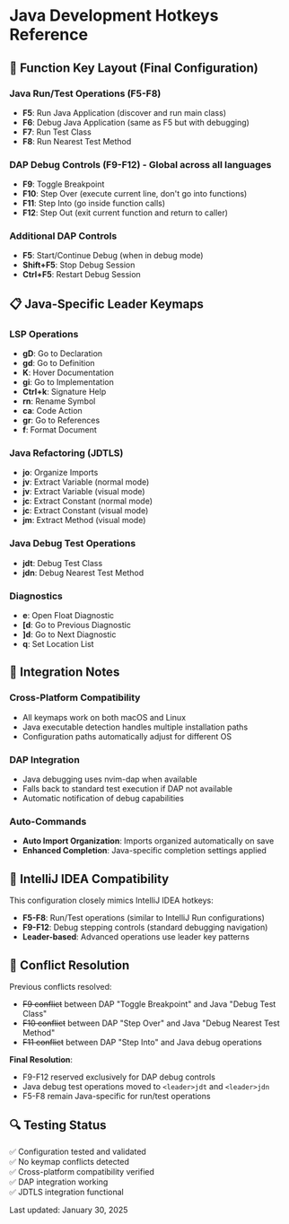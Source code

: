 # Java Development Hotkeys Reference

## 🚀 Function Key Layout (Final Configuration)

### Java Run/Test Operations (F5-F8)
- **F5**: Run Java Application (discover and run main class)
- **F6**: Debug Java Application (same as F5 but with debugging)
- **F7**: Run Test Class
- **F8**: Run Nearest Test Method

### DAP Debug Controls (F9-F12) - Global across all languages
- **F9**: Toggle Breakpoint
- **F10**: Step Over (execute current line, don't go into functions)
- **F11**: Step Into (go inside function calls)
- **F12**: Step Out (exit current function and return to caller)

### Additional DAP Controls
- **F5**: Start/Continue Debug (when in debug mode)
- **Shift+F5**: Stop Debug Session
- **Ctrl+F5**: Restart Debug Session

## 📋 Java-Specific Leader Keymaps

### LSP Operations
- **gD**: Go to Declaration
- **gd**: Go to Definition
- **K**: Hover Documentation
- **gi**: Go to Implementation
- **Ctrl+k**: Signature Help
- **<leader>rn**: Rename Symbol
- **<leader>ca**: Code Action
- **gr**: Go to References
- **<leader>f**: Format Document

### Java Refactoring (JDTLS)
- **<leader>jo**: Organize Imports
- **<leader>jv**: Extract Variable (normal mode)
- **<leader>jv**: Extract Variable (visual mode)
- **<leader>jc**: Extract Constant (normal mode)
- **<leader>jc**: Extract Constant (visual mode)
- **<leader>jm**: Extract Method (visual mode)

### Java Debug Test Operations
- **<leader>jdt**: Debug Test Class
- **<leader>jdn**: Debug Nearest Test Method

### Diagnostics
- **<leader>e**: Open Float Diagnostic
- **[d**: Go to Previous Diagnostic
- **]d**: Go to Next Diagnostic
- **<leader>q**: Set Location List

## 🔧 Integration Notes

### Cross-Platform Compatibility
- All keymaps work on both macOS and Linux
- Java executable detection handles multiple installation paths
- Configuration paths automatically adjust for different OS

### DAP Integration
- Java debugging uses nvim-dap when available
- Falls back to standard test execution if DAP not available
- Automatic notification of debug capabilities

### Auto-Commands
- **Auto Import Organization**: Imports organized automatically on save
- **Enhanced Completion**: Java-specific completion settings applied

## 🎯 IntelliJ IDEA Compatibility

This configuration closely mimics IntelliJ IDEA hotkeys:
- **F5-F8**: Run/Test operations (similar to IntelliJ Run configurations)
- **F9-F12**: Debug stepping controls (standard debugging navigation)
- **Leader-based**: Advanced operations use leader key patterns

## 🚨 Conflict Resolution

Previous conflicts resolved:
- ~~F9 conflict~~ between DAP "Toggle Breakpoint" and Java "Debug Test Class"
- ~~F10 conflict~~ between DAP "Step Over" and Java "Debug Nearest Test Method"
- ~~F11 conflict~~ between DAP "Step Into" and Java debug operations

**Final Resolution**:
- F9-F12 reserved exclusively for DAP debug controls
- Java debug test operations moved to `<leader>jdt` and `<leader>jdn`
- F5-F8 remain Java-specific for run/test operations

## 🔍 Testing Status

✅ Configuration tested and validated  
✅ No keymap conflicts detected  
✅ Cross-platform compatibility verified  
✅ DAP integration working  
✅ JDTLS integration functional  

Last updated: January 30, 2025
